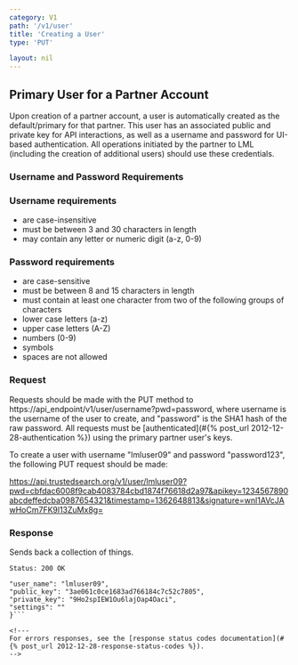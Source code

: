 ```yaml
---
category: V1
path: '/v1/user'
title: 'Creating a User'
type: 'PUT'

layout: nil
---
```


## Primary User for a Partner Account

Upon creation of a partner account, a user is automatically created as the default/primary for that partner. This user has an associated public and private key for API interactions, as well as a username and password for UI-based authentication. All operations initiated by the partner to LML (including the creation of additional users) should use these credentials.


### Username and Password Requirements

### Username requirements

- are case-insensitive
- must be between 3 and 30 characters in length
- may contain any letter or numeric digit (a-z, 0-9)

### Password requirements

- are case-sensitive
- must be between 8 and 15 characters in length
- must contain at least one character from two of the following groups of characters
- lower case letters (a-z)
- upper case letters (A-Z)
- numbers (0-9)
- symbols
- spaces are not allowed

### Request

Requests should be made with the PUT method to https://api_endpoint/v1/user/username?pwd=password, where username is the username of the user to create, and "password" is the SHA1 hash of the raw password. All requests must be 
[authenticated](#{% post_url 2012-12-28-authentication %}) using the primary partner user's keys.

To create a user with username "lmluser09" and password "password123", the following PUT request should be made:

https://api.trustedsearch.org/v1/user/lmluser09?pwd=cbfdac6008f9cab4083784cbd1874f76618d2a97&apikey=1234567890abcdeffedcba0987654321&timestamp=1362648813&signature=wnl1AVcJAwHoCm7FK9l13ZuMx8g=

### Response

Sends back a collection of things.

```Status: 200 OK```
```{
"user_name": "lmluser09",
"public_key": "3ae061c0ce1683ad766184c7c52c7805",
"private_key": "9Ho2spIEW1Ou6lajOap4Oaci",
"settings": ""
}```

<!---
For errors responses, see the [response status codes documentation](#{% post_url 2012-12-28-response-status-codes %}).
-->